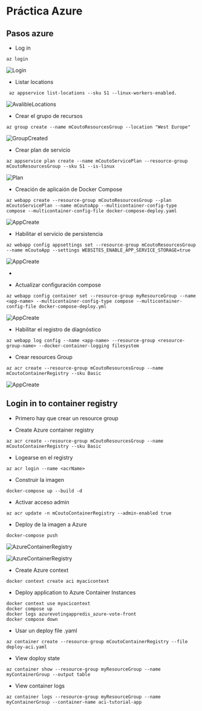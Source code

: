 # Práctica Azure

## Pasos azure

- Log in

```
az login
```

![Login](images/login.png)

- Listar locations

```
 az appservice list-locations --sku S1 --linux-workers-enabled.

```

![AvalibleLocations](images/avalible_locations.png)

- Crear el grupo de recursos

```
az group create --name mCoutoResourcesGroup --location "West Europe"
```

![GroupCreated](images/group_created.png)

- Crear plan de servicio

```
az appservice plan create --name mCoutoServicePlan --resource-group mCoutoResourcesGroup --sku S1 --is-linux

```

![Plan](images/plan.png)

- Creación de aplicaión de Docker Compose

```
az webapp create --resource-group mCoutoResourcesGroup --plan mCoutoServicePlan --name mCoutoApp --multicontainer-config-type compose --multicontainer-config-file docker-compose-deploy.yaml
```

![AppCreate](images/app_create.png)

- Habilitar el servicio de persistencia

```
az webapp config appsettings set --resource-group mCoutoResourcesGroup --name mCoutoApp --settings WEBSITES_ENABLE_APP_SERVICE_STORAGE=true
```

![AppCreate](images/persistencia.png)

-

- Actualizar configuración compose

```
az webapp config container set --resource-group myResourceGroup --name <app-name> --multicontainer-config-type compose --multicontainer-config-file docker-compose-deploy.yml
```

![AppCreate](images/update_configuration_compose.png)

- Habilitar el registro de diagnóstico

```
az webapp log config --name <app-name> --resource-group <resource-group-name> --docker-container-logging filesystem

```

- Crear resources Group

```
az acr create --resource-group mCoutoResourcesGroup --name mCoutoContainerRegistry --sku Basic
```

![AppCreate](images/resources_group.png)

## Login in to container registry

- Primero hay que crear un resource group

- Create Azure container registry

```
az acr create --resource-group mCoutoResourcesGroup --name mCoutoContainerRegistry --sku Basic
```

- Logearse en el registry

```
az acr login --name <acrName>
```

- Construir la imagen

```
docker-compose up --build -d
```

- Activar acceso admin

```
az acr update -n mCoutoContainerRegistry --admin-enabled true
```

- Deploy de la imagen a Azure

```
docker-compose push
```

![AzureContainerRegistry](images/images_registry.png)

![AzureContainerRegistry](images/image_push.png)

- Create Azure context

```
docker context create aci myacicontext
```

- Deploy application to Azure Container Instances

```
docker context use myacicontext
docker compose up
docker logs azurevotingappredis_azure-vote-front
docker compose down
```

- Usar un deploy file .yaml

```
az container create --resource-group mCoutoContainerRegistry --file deploy-aci.yaml
```

- View doploy state

```
az container show --resource-group myResourceGroup --name myContainerGroup --output table
```

- View container logs

```
az container logs --resource-group myResourceGroup --name myContainerGroup --container-name aci-tutorial-app
```
